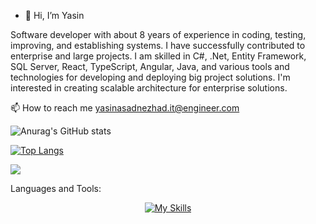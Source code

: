 - 👋 Hi, I’m Yasin

Software developer with about 8 years of experience in coding, testing, improving, and establishing systems. I have successfully contributed to enterprise and large projects. I am skilled in C#, .Net, Entity Framework, SQL Server, React, TypeScript, Angular, Java, and various tools and technologies for developing and deploying big project solutions. 
I'm interested in creating scalable architecture for enterprise solutions.

📫 How to reach me yasinasadnezhad.it@engineer.com

![Anurag's GitHub stats](https://github-readme-stats.vercel.app/api?username=YAS-SIIN&theme=vue&show_icons=true)

[![Top Langs](https://github-readme-stats.vercel.app/api/top-langs/?username=YAS-SIIN&layout=compact&theme=vision-friendly)](https://github.com/anuraghazra/github-readme-stats)

[![](https://visitcount.itsvg.in/api?id=YAS-SIIN&label=My%20profile%20viewers&color=3&icon=5&pretty=false)](https://visitcount.itsvg.in)

Languages and Tools:

<div align="center">
      
  [![My Skills](https://skillicons.dev/icons?i=cs,dotnet,visualstudio,mysql,angular,react,redux,npm,docker,vscode,js,ts,html,css,bootstrap,jquery,java,spring,redis,postgres,redux,mongodb,nodejs,linux)](https://skillicons.dev)

  
</div>

